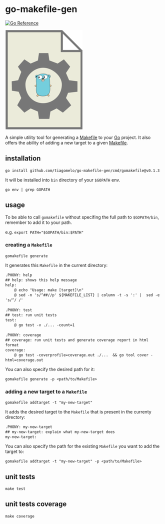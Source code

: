 # go-makefile-gen

[![Go Reference](https://pkg.go.dev/badge/github.com/tiagomelo/go-makefile-gen.svg)](https://pkg.go.dev/github.com/tiagomelo/go-makefile-gen)

![logo](go-makefile-gen.png)

A simple utility tool for generating a [Makefile](https://en.wikipedia.org/wiki/Make_(software)#Makefiles) to your [Go](https://go.dev/) project. It also offers the ability of adding a new target to a given [Makefile](https://en.wikipedia.org/wiki/Make_(software)#Makefiles).

## installation

```
go install github.com/tiagomelo/go-makefile-gen/cmd/gomakefile@v0.1.3
```

It will be installed into `bin` directory of your `$GOPATH` env.

```
go env | grep GOPATH
```

## usage

To be able to call `gomakefile` without specifing the full path to `$GOPATH/bin`, remember to add it to your path.

e.g. `export PATH="$GOPATH/bin:$PATH"`

### creating a `Makefile`

```
gomakefile generate 
```

It generates this `Makefile` in the current directory:

```
.PHONY: help
## help: shows this help message
help:
	@ echo "Usage: make [target]\n"
	@ sed -n 's/^##//p' ${MAKEFILE_LIST} | column -t -s ':' |  sed -e 's/^/ /'

.PHONY: test
## test: run unit tests
test:
	@ go test -v ./... -count=1

.PHONY: coverage
## coverage: run unit tests and generate coverage report in html format
coverage:
	@ go test -coverprofile=coverage.out ./...  && go tool cover -html=coverage.out
```

You can also specify the desired path for it:

```
gomakefile generate -p <path/to/Makefile>
```

### adding a new target to a `Makefile`

```
gomakefile addtarget -t "my-new-target"
```

It adds the desired target to the `Makefile` that is present in the currenty directory:

```
.PHONY: my-new-target
## my-new-target: explain what my-new-target does
my-new-target:
```

You can also specify the path for the existing `Makefile` you want to add the target to:

```
gomakefile addtarget -t "my-new-target" -p <path/to/Makefile>
```

## unit tests

```
make test
```

## unit tests coverage

```
make coverage
```